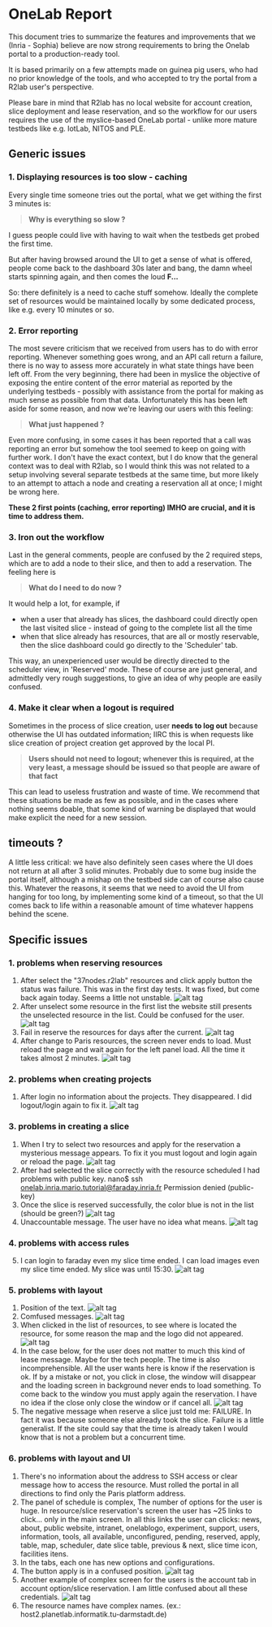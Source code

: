 # OneLab Report
This document tries to summarize the features and improvements that we (Inria - Sophia) believe are now strong requirements to bring the Onelab portal to a production-ready tool.

It is based primarily on a few attempts made on guinea pig users, who had no prior knowledge of the tools, and who accepted to try the portal from a R2lab user's perspective.

Please bare in mind that R2lab has no local website for account creation, slice deployment and lease reservation, and so the workflow for our users requires the use of the myslice-based OneLab portal - unlike more mature testbeds like e.g. IotLab, NITOS and PLE. 

## Generic issues

### 1. Displaying resources is too slow - caching

Every single time someone tries out the portal, what we get withing the first 3 minutes is: 

> **Why is everything so slow ?**

I guess people could live with having to wait when the testbeds get probed the first time. 

But after having browsed around the UI to get a sense of what is offered, people come back to the dashboard 30s later and bang, the damn wheel starts spinning again, and then comes the loud **F...**

So: there definitely is a need to cache stuff somehow. Ideally the complete set of resources would be maintained locally by some dedicated process, like e.g. every 10 minutes or so.

### 2. Error reporting 

The most severe criticism that we received from users has to do with error reporting. Whenever something goes wrong, and an API call return a failure, there is no way to assess more accurately in what state things have been left off. From the very beginning, there had been in myslice the objective of exposing the entire content of the error material as reported by the underlying testbeds - possibly with assistance from the portal for making as much sense as possible from that data. Unfortunately this has been left aside for some reason, and now we're leaving our users with this feeling:

> **What just happened ?**

Even more confusing, in some cases it has been reported that a call was reporting an error but somehow the tool seemed to keep on going with further work. I don't have the exact context, but I do know that the general context was to deal with R2lab, so I would think this was not related to a setup involving several separate testbeds at the same time, but more likely to an attempt to attach a node and creating a reservation all at once; I might be wrong here. 

**These 2 first points (caching, error reporting) IMHO are crucial, and it is time to address them.**

### 3. Iron out the workflow

Last in the general comments, people are confused by the 2 required steps, which are to add a node to their slice, and then to add a reservation. The feeling here is 

> **What do I need to do now ?**

It would help a lot, for example, if 
* when a user that already has slices, the dashboard could directly open the last visited slice - instead of going to the complete list all the time
* when that slice already has resources, that are all or mostly reservable, then the slice dashboard could go directly to the 'Scheduler' tab.

This way, an unexperienced user would be directly directed to the scheduler view, in 'Reserved' mode. These of course are just general, and admittedly very rough suggestions, to give an idea of why people are easily confused. 

### 4. Make it clear when a logout is required

Sometimes in the process of slice creation, user **needs to log out** because otherwise the UI has outdated information; IIRC this is when requests like slice creation of project creation get approved by the local PI. 

> **Users should not need to logout; whenever this is required, at the very least, a message should be issued so that people are aware of that fact**

This can lead to useless frustration and waste of time. We recommend that these situations be made as few as possible, and in the cases where nothing seems doable, that some kind of warning be displayed that would make explicit the need for a new session.

## timeouts ?

A little less critical: we have also definitely seen cases where the UI does not return at all after 3 solid minutes. Probably due to some bug inside the portal itself, although a mishap on the testbed side can of course also cause this. Whatever the reasons, it seems that we need to avoid the UI from hanging for too long, by implementing some kind of a timeout, so that the UI comes back to life within a reasonable amount of time whatever happens behind the scene.


## Specific issues

### 1. problems when reserving resources
1. After select the "37nodes.r2lab" resources and click apply button the status was failure. This was in the first day tests.
It was fixed, but come back again today. Seems a little not unstable.
![alt tag](img/2.png)
2. After unselect some resource in the first list the website still presents the unselected resource in the list. Could be confused for the user.
![alt tag](img/3.png)
3. Fail in reserve the resources for days after the current.
![alt tag](img/6.png)
4. After change to Paris resources, the screen never ends to load. Must reload the page and wait again for the left panel load. All the time it takes almost 2 minutes.
![alt tag](img/7.png)

### 2. problems when creating projects
1. After login no information about the projects. They disappeared. I did logout/login again to fix it. 
![alt tag](img/5.png)

### 3. problems in creating a slice
1. When I try to select two resources and apply for the reservation a mysterious message appears. To fix it you must logout and login again or reload the page.
![alt tag](img/1.png)
2. After had selected the slice correctly with the resource scheduled I had problems with public key.
nano$ ssh onelab.inria.mario.tutorial@faraday.inria.fr
Permission denied (public-key)
3. Once the slice is reserved successfully, the color blue is not in the list (should be green?)
![alt tag](img/4.png)
4. Unaccountable message. The user have no idea what means.
![alt tag](img/10.png)

### 4. problems with access rules
5. I can login to faraday even my slice time ended. I can load images even my slice time ended. My slice was until 15:30.
![alt tag](img/15.png)

### 5. problems with layout
1. Position of the text.
![alt tag](img/8.png)
2. Comfused messages.
![alt tag](img/9.png)
3. When clicked in the list of resources, to see where is located the resource, for some reason the map and the logo did not appeared.
![alt tag](img/11.png)
4. In the case below, for the user does not matter to much this kind of lease message. Maybe for the tech people. The time is also incomprehensible. All the user wants here is know if the reservation is ok.
If by a mistake or not, you click in close, the window will disappear and the loading screen in background never ends to load something. To come back to the window you must apply again the reservation.
I have no idea if the close only close the window or if cancel all.
![alt tag](img/12.png)
5. The negative message when reserve a slice just told me: FAILURE. In fact it was because someone else already took the slice. Failure is a little generalist. If the site could say that the time is already taken I would know that is not a problem but a concurrent time.

### 6. problems with layout and UI
1. There's no information about the address to SSH access or clear message how to access the resource. Must rolled the portal in all directions to find only the Paris platform address.
2. The panel of schedule is complex, The number of options for the user is huge. In resource/slice reservation's screen the user has ~25 links to click... only in the main screen. In all this links the user can clicks: news, about, public website, intranet, onelablogo, experiment, support, users, information, tools, all available, unconfigured, pending, reserved, apply, table, map, scheduler, date slice table, previous & next, slice time icon, facilities itens.
3. In the tabs, each one has new options and configurations.
4. The button apply is in a confused position.
![alt tag](img/13.png)
5. Another example of complex screen for the users is the account tab in account option/slice reservation. I am little confused about all these credentials.
![alt tag](img/14.png)
4. The resource names have complex names. (ex.: host2.planetlab.informatik.tu-darmstadt.de)